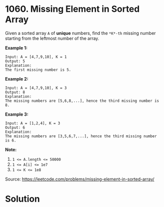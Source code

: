 # 1060. Missing Element in Sorted Array

Given a sorted array `A` of **unique** numbers, find the `*K*-th` missing number starting from the leftmost number of the array.

 

**Example 1:**

```
Input: A = [4,7,9,10], K = 1
Output: 5
Explanation: 
The first missing number is 5.
```

**Example 2:**

```
Input: A = [4,7,9,10], K = 3
Output: 8
Explanation: 
The missing numbers are [5,6,8,...], hence the third missing number is 8.
```

**Example 3:**

```
Input: A = [1,2,4], K = 3
Output: 6
Explanation: 
The missing numbers are [3,5,6,7,...], hence the third missing number is 6.
```

 

**Note:**

1. `1 <= A.length <= 50000`
2. `1 <= A[i] <= 1e7`
3. `1 <= K <= 1e8`

Source: https://leetcode.com/problems/missing-element-in-sorted-array/



# Solution

```c++

```

